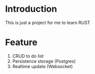 # Introduction

This is just a project for me to learn RUST

# Feature

1.  CRUD to do list
2.  Persistence storage (Postgres)
3.  Realtime update (Websocket)